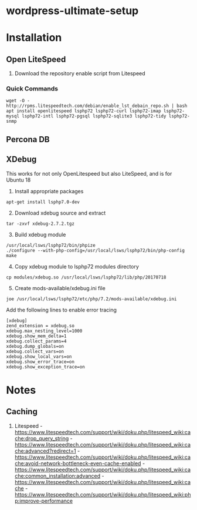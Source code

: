 # wordpress-ultimate-setup

# Installation
## Open LiteSpeed
1. Download the repository enable script from Litespeed
### Quick Commands
```
wget -O - http://rpms.litespeedtech.com/debian/enable_lst_debain_repo.sh | bash
apt install openlitespeed lsphp72 lsphp72-curl lsphp72-imap lsphp72-mysql lsphp72-intl lsphp72-pgsql lsphp72-sqlite3 lsphp72-tidy lsphp72-snmp
```
## Percona DB

## XDebug
This works for not only OpenLitespeed but also LiteSpeed, and is for Ubuntu 18

1. Install appropriate packages

```apt-get install lsphp7.0-dev```

2. Download xdebug source and extract

```wget https://xdebug.org/files/xdebug-2.7.2.tgz
tar -zxvf xdebug-2.7.2.tgz
```

3. Build xdebug module

```cd xdebug-2.7.2
/usr/local/lsws/lsphp72/bin/phpize
./configure --with-php-config=/usr/local/lsws/lsphp72/bin/php-config
make
```

4. Copy xdebug module to lsphp72 modules directory

```cp modules/xdebug.so /usr/local/lsws/lsphp72/lib/php/20170718```

5. Create mods-available/xdebug.ini file

```joe /usr/local/lsws/lsphp72/etc/php/7.2/mods-available/xdebug.ini```

Add the following lines to enable error tracing

```
[xdebug]
zend_extension = xdebug.so
xdebug.max_nesting_level=1000
xdebug.show_mem_delta=1
xdebug.collect_params=4
xdebug.dump_globals=on
xdebug.collect_vars=on
xdebug.show_local_vars=on
xdebug.show_error_trace=on
xdebug.show_exception_trace=on
```

# Notes
## Caching
1. Litespeed
-https://www.litespeedtech.com/support/wiki/doku.php/litespeed_wiki:cache:drop_query_string
-https://www.litespeedtech.com/support/wiki/doku.php/litespeed_wiki:cache:advanced?redirect=1
-https://www.litespeedtech.com/support/wiki/doku.php/litespeed_wiki:cache:avoid-network-bottleneck-even-cache-enabled
-https://www.litespeedtech.com/support/wiki/doku.php/litespeed_wiki:cache:common_installation:advanced
-https://www.litespeedtech.com/support/wiki/doku.php/litespeed_wiki:cache
-https://www.litespeedtech.com/support/wiki/doku.php/litespeed_wiki:php:improve-performance
